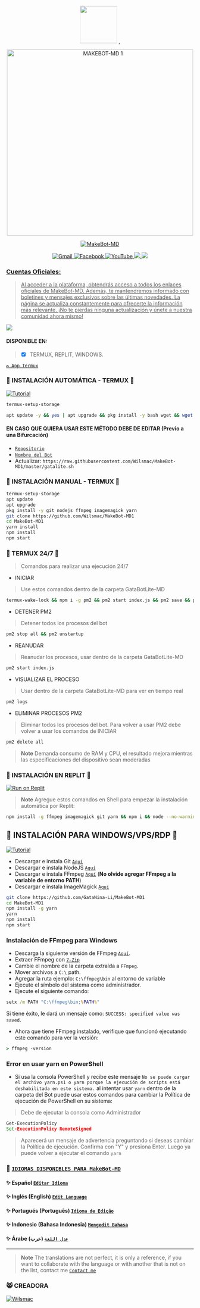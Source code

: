 
<p align="center"> 
<a href="https://github.com/Wilsmac/MakeBot-MD1"><img src="http://readme-typing-svg.herokuapp.com?font=mono&size=15&duration=4000&color=[00FFFF]&center=falso&vCenter=falso&lines=𝑴𝑨𝑲𝑬𝑩𝑶𝑻-𝑴𝑫++;𝑩𝑰𝑬𝑵𝑽𝑬𝑵𝑰𝑫𝑶(𝑨)+𝑨𝑳+𝑹𝑬𝑷𝑶𝑺𝑰𝑻𝑶𝑹𝑰𝑶+𝑩𝒚+𝑼𝑵𝑰𝑭𝑰𝑵𝑬𝑫" height="100px"></a> ,
</p>
 

<p align="center"> 
<img src="https://telegra.ph/file/f2aab2a6191afb9660910.jpg" alt="MAKEBOT-MD 1" width="500"/>
</p>
<p align="center">
<a href="https://github.com/Wilsmac/MakeBot-MD1"><img title="MakeBot-MD" src="https://img.shields.io/badge/  🌺 ESTÁ ES UNA VERSIÓN SIMPLIFICADA DE GataBotLite-MD 🌺 -red?colorA=%233CCED8&colorB=%233CCED8&style=for-the-badge"></a>
</p>
 
<div align="center">
<a href="mailto: indefinido202@gmail.com">
<img src="https://img.shields.io/badge/Gmail-D14836?style=for-the-badge&logo=gmail&logoColor=white" alt="Gmail">
</a>
<a href="https://www.facebook.com/groups/1039865800178898/?ref=share">
<img src="https://img.shields.io/badge/Facebook-1877F2?style=for-the-badge&logo=facebook&logoColor=white" alt="Facebook">
</a>
<a href="https://www.youtube.com/@wilSMaC">
<img src="https://img.shields.io/badge/YouTube-FF0000?style=for-the-badge&logo=youtube&logoColor=white" alt="YouTube">
</a>
<a href="https://instagram.com/cmwilmer4">
<img src="https://img.shields.io/badge/Instagram-E4405F?style=for-the-badge&logo=instagram&logoColor=white">
</a>
<a href="https://paypal.me/">
<img src="https://img.shields.io/badge/PayPal-00457C?style=for-the-badge&logo=paypal&logoColor=white">
</div>

### Cuentas Oficiales:
> Al acceder a la plataforma, obtendrás acceso a todos los enlaces oficiales de MakeBot-MD. Además, te mantendremos informado con boletines y mensajes exclusivos sobre las últimas novedades. La página se actualiza constantemente para ofrecerte la información más relevante. ¡No te pierdas ninguna actualización y únete a nuestra comunidad ahora mismo!

<a href="https://www.atom.bio/Wilsmac/">
<img src="https://img.shields.io/badge/MakeBot-_Accounts-000000%7D?style=for-the-badge&logo=biolink&logoColor=dark">
</a>
  
#### DISPONIBLE EN:
> - [x] TERMUX, REPLIT, WINDOWS.


[`♻️ App Termux`](https://f-droid.org/es/packages/com.termux/)
### 🌸 INSTALACIÓN AUTOMÁTICA - TERMUX 🌸
<a href="https://youtu.be/tzM0f_N8BII">
<img src="https://img.shields.io/badge/Tutorial-FF0000?style=for-the-badge&logo=youtube&logoColor=white" alt="Tutorial"> </a>

```bash
termux-setup-storage
```
```bash
apt update -y && yes | apt upgrade && pkg install -y bash wget && wget -O - https://raw.githubusercontent.com/Wilsmac/MakeBot-MD1/master/gatalite.sh | bash
```
#### EN CASO QUE QUIERA USAR ESTE MÉTODO DEBE DE EDITAR (Previo a una Bifurcación)
- [`Repositorio`](https://github.com/Wilsmac/MakeBot-MD1/blob/14da583cddcf76285988dadb76cfc77f9373d8a8/gatalite.sh#L155)
- [`Nombre del Bot`](https://github.com/Wilsmac/MakeBot-MD1/blob/14da583cddcf76285988dadb76cfc77f9373d8a8/gatalite.sh#L159)
- Actualizar: `https://raw.githubusercontent.com/Wilsmac/MakeBot-MD1/master/gatalite.sh`
### 🌼 INSTALACIÓN MANUAL - TERMUX 🌼
```bash
termux-setup-storage
apt update
apt upgrade
pkg install -y git nodejs ffmpeg imagemagick yarn
git clone https://github.com/Wilsmac/MakeBot-MD1
cd MakeBot-MD1
yarn install
npm install
npm start
```

### 🍁 TERMUX 24/7 🍁 
> Comandos para realizar una ejecución 24/7
- INICIAR
> Use estos comandos dentro de la carpeta GataBotLite-MD
```bash
termux-wake-lock && npm i -g pm2 && pm2 start index.js && pm2 save && pm2 logs 
```
- DETENER PM2
> Detener todos los procesos del bot
```bash
pm2 stop all && pm2 unstartup
```
- REANUDAR 
> Reanudar los procesos, usar dentro de la carpeta GataBotLite-MD 
```bash
pm2 start index.js 
```
- VISUALIZAR EL PROCESO
> Usar dentro de la carpeta GataBotLite-MD para ver en tiempo real
```bash
pm2 logs 
```
- ELIMINAR PROCESOS PM2
> Eliminar todos los procesos del bot. Para volver a usar PM2 debe volver a usar los comandos de INICIAR
```bash
pm2 delete all
```
> **Note** Demanda consumo de RAM y CPU, el resultado mejora mientras las especificaciones del dispositivo sean moderadas

### 🌹 INSTALACIÓN EN REPLIT 🌹
<a target="_blank" href="https://replit.com/github/Wilsmac/MakeBot-MD1"><img alt="Run on Replit" src="https://binbashbanana.github.io/deploy-buttons/buttons/remade/replit.svg"></a>
> **Note** Agregue estos comandos en Shell para empezar la instalación automática por Replit:
```bash
npm install -g ffmpeg imagemagick git yarn && npm i && node --no-warnings index.js
```
## 🌻 INSTALACIÓN PARA WINDOWS/VPS/RDP 🌻
<a href="https://youtu.be/SaxYKnnZo3E">
<img src="https://img.shields.io/badge/Tutorial-FF0000?style=for-the-badge&logo=youtube&logoColor=white" alt="Tutorial"> </a>

* Descargar e instala Git [`Aquí`](https://git-scm.com/downloads)
* Descargar e instala NodeJS [`Aquí`](https://nodejs.org/en/download)
* Descargar e instala FFmpeg [`Aquí`](https://ffmpeg.org/download.html) (**No olvide agregar FFmpeg a la variable de entorno PATH**)
* Descargar e instala ImageMagick [`Aquí`](https://imagemagick.org/script/download.php)
```bash
git clone https://github.com/GataNina-Li/MakeBot-MD1
cd MakeBot-MD1
npm install -g yarn
yarn
npm install 
npm start
```
### Instalación de FFmpeg para Windows 
* Descarga la siguiente versión de FFmpeg [`Aquí`](https://www.gyan.dev/ffmpeg/builds/ffmpeg-git-full.7z).
* Extraer FFmpeg con [`7-Zip`](https://www.7-zip.org/download.html)
* Cambie el nombre de la carpeta extraída a `FFmpeg`.
* Mover archivos a `C:\` path.
* Agregar la ruta ejemplo: `C:\ffmpeg\bin` al entorno de variable
* Ejecute el símbolo del sistema como administrador.
* Ejecute el siguiente comando:
```cmd
setx /m PATH "C:\ffmpeg\bin;%PATH%"
```
Si tiene éxito, le dará un mensaje como: `SUCCESS: specified value was saved`.
* Ahora que tiene FFmpeg instalado, verifique que funcionó ejecutando este comando para ver la versión:
```cmd
> ffmpeg -version
```
### Error en usar yarn en PowerShell
* Si usa la consola PowerShell y recibe este mensaje `No se puede cargar el archivo yarn.ps1 o yarn porque la ejecución de scripts está deshabilitada en este sistema.` al intentar usar `yarn` dentro de la carpeta del Bot puede usar estos comandos para cambiar la Política de ejecución de PowerShell en su sistema:
> Debe de ejecutar la consola como Administrador
```cmd
Get-ExecutionPolicy
Set-ExecutionPolicy RemoteSigned
```
> Aparecerá un mensaje de advertencia preguntando si deseas cambiar la Política de ejecución. Confirma con "Y" y presiona Enter. Luego ya puede volver a ejecutar el comando `yarn`

### 💠 [`IDIOMAS DISPONIBLES PARA MakeBot-MD`](https://github.com/Wilsmac/MakeBot-MD1/blob/f406e0f1bba1ca7cd6ee4ef3208e156135a24dce/config.js#L31) 
#### ✨ Español  [`Editar Idioma`](https://github.com/Wilsmac/MakeBot-MD1/blob/master/lib/idiomas/espanol.js)
#### ✨ Inglés (English) [`Edit Language`](https://github.com/Wilsmac/MakeBot-MD1/blob/master/lib/idiomas/ingles.js)
#### ✨ Portugués (Português) [`Idioma de Edição`](https://github.com/Wilsmac/MakeBot-MD1/blob/master/lib/idiomas/portugues.js)
#### ✨ Indonesio (Bahasa Indonesia) [`Mengedit Bahasa`](https://github.com/Wilsmac/MakeBot-MD1/blob/master/lib/idiomas/indonesio.js) 
#### ✨ Árabe (عرب) [`عدل اللغة`](https://github.com/Wilsmac/MakeBot-MD1/blob/master/lib/idiomas/arabe.js)
----
> **Note** The translations are not perfect, it is only a reference, if you want to collaborate with the language or with another that is not on the list, contact me [`Contact me`](https://wa.me/50250101139?text=Hola%20❤️%20UNIFINED%20,%20deseo%20colaborar%20con%20las%20traducciones%20de%20MakeBot-MD.%20Hello%20UNIFINED%20,%20I%20want%20to%20collaborate%20with%20the%20translations%20of%20MakeBot-MD%20😺.)

### 😸 CREADORA 
[![Wilsmac](https://github.com/Wilsmac.png?size=200)](https://github.com/Wilsmac) 
